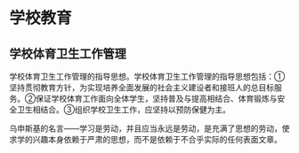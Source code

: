 # 学校教育


## 学校体育卫生工作管理
学校体育卫生工作管理的指导思想。学校体育卫生工作管理的指导思想包括：①坚持贯彻教育方针，为实现培养全面发展的社会主义建设者和接班人的总目标服务。②保证学校体育工作面向全体学生，坚持普及与提高相结合、体育锻炼与安全卫生相结合。③组织学校卫生工作，应坚持以预防保健为主。




乌申斯基的名言——学习是劳动，并且应当永远是劳动，是充满了思想的劳动，使求学的兴趣本身依赖于严肃的思想，而不是依赖于不合乎实际的任何表面文章。